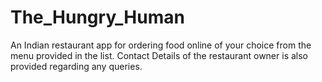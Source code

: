 # The_Hungry_Human
An Indian restaurant app for ordering food online of your choice from the menu provided in the list.
Contact Details of the restaurant owner  is also provided regarding any queries.
